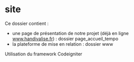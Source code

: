 # site

Ce dossier contient : 
- une page de présentation de notre projet (déjà en ligne www.handivalise.fr) : dossier page_accueil_tempo
- la plateforme de mise en relation : dossier www

Utilisation du framework Codeigniter
